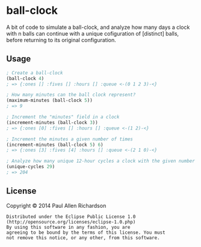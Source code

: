 # ball-clock

A bit of code to simulate a ball-clock, and analyze how many days a clock with n balls can continue with a unique cofiguration of [distinct] balls, before returning to its original configuration.

## Usage

```clj
; Create a ball-clock
(ball-clock 4)
; => {:ones [] :fives [] :hours [] :queue <-(0 1 2 3)-<}

; How many minutes can the ball clock represent?
(maximum-minutes (ball-clock 5))
; => 9

; Increment the "minutes" field in a clock
(increment-minutes (ball-clock 3))
; => {:ones [0] :fives [] :hours [] :queue <-(1 2)-<}

; Increment the minutes a given number of times
(increment-minutes (ball-clock 5) 6)
; => {:ones [3] :fives [4] :hours [] :queue <-(2 1 0)-<}

; Analyze how many unique 12-hour cycles a clock with the given number of balls will have
(unique-cycles 29)
; => 204
```

## License

Copyright © 2014 Paul Allen Richardson

    Distributed under the Eclipse Public License 1.0 (http://opensource.org/licenses/eclipse-1.0.php)
    By using this software in any fashion, you are
    agreeing to be bound by the terms of this license. You must
    not remove this notice, or any other, from this software.
